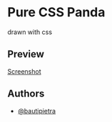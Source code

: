 
# Pure CSS Panda

drawn with css


## Preview

[Screenshot](https://imgur.com/a/tEinNVw)


## Authors

- [@bautipietra](https://github.com/bautipietra)

